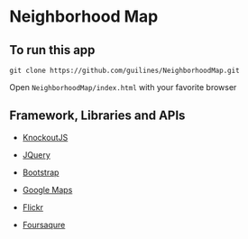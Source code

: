 # Neighborhood Map

## To run this app

`git clone https://github.com/guilines/NeighborhoodMap.git`

Open `NeighborhoodMap/index.html` with your favorite browser


## Framework, Libraries and APIs

* [KnockoutJS](http://knockoutjs.com/)

* [JQuery](https://jquery.com/)

* [Bootstrap](http://getbootstrap.com/)

* [Google Maps](https://developers.google.com/maps)

* [Flickr](https://www.flickr.com/services/api/)

* [Foursaqure](https://developer.foursquare.com/)



